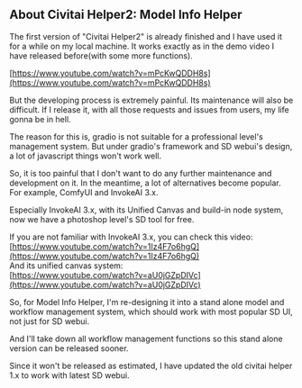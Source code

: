 ## About Civitai Helper2: Model Info Helper
The first version of "Civitai Helper2" is already finished and I have used it for a while on my local machine. It works exactly as in the demo video I have released before(with some more functions).   

[https://www.youtube.com/watch?v=mPcKwQDDH8s](https://www.youtube.com/watch?v=mPcKwQDDH8s)  

But the developing process is extremely painful. Its maintenance will also be difficult. If I release it, with all those requests and issues from users, my life gonna be in hell.  

The reason for this is, gradio is not suitable for a professional level's management system. But under gradio's framework and SD webui's design, a lot of javascript things won't work well.  

So, it is too painful that I don't want to do any further maintenance and development on it. In the meantime, a lot of alternatives become popular. For example, ComfyUI and InvokeAI 3.x.

Especially InvokeAI 3.x, with its Unified Canvas and build-in node system, now we have a photoshop level's SD tool for free.  

If you are not familiar with InvokeAI 3.x, you can check this video:  
[https://www.youtube.com/watch?v=1Iz4F7o6hgQ](https://www.youtube.com/watch?v=1Iz4F7o6hgQ)  
And its unified canvas system:  
[https://www.youtube.com/watch?v=aU0jGZpDIVc](https://www.youtube.com/watch?v=aU0jGZpDIVc)  

So, for Model Info Helper, I'm re-designing it into a stand alone model and workflow management system, which should work with most popular SD UI, not just for SD webui.  

And I'll take down all workflow management functions so this stand alone version can be released sooner.   

Since it won't be released as estimated, I have updated the old civitai helper 1.x to work with latest SD webui.  








